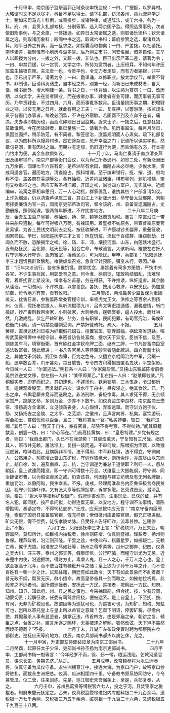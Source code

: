 <!-- { "loadSidebar": true } -->
　　十月甲申，南京国子监祭酒郭正域条议申饬监规：一曰、广搜额，以罗异材。大略谓时文不足以尽才，科目不足以得士。请下礼部，访求各州、县九流异学之士，稍如宋司马光十科例，或善推步，或诸钟律，或通阵法，或工六书，各为一科。府、州、县贡入礼部考核，分别等第，选入两京国子监。得照选贡事例，次者依旧附事例，与之全廪，一体拨选。如异日太常诸属之选，则取诸乐律科；钦天诸属之选，则取诸历象科；殿阁中书之选，取诸六书科；幕府参赞之选，取诸兵法科。则平日养之有素，而一旦求之，如探囊而取物矣；一曰、严差拨，以杜请托。南壅诸差，祖制惟有小刷历与湖差耳。后乃创立市书、问安名目，借差自便。又举人以超拨为分内，一拨之外，又超一拨，非法也。臣已出示严革二差，请著为令；一曰、申禁罚锾，以一赏罚。太学之中，所恃为赏罚者，止压班耳。不知何年许压班监生输银自赎。夫法贵一也，令贵平也，令无力者走班，而有力者输银，非平也。臣已出示严革，请著为令；一曰、勤课诵，以修职业。按太学仪节，举贡不背书，非制也。臣请科贡诸生，自本经之外，别兼一经，而新旧已未成材者，自大诰、经书而外，增大明律一条。背书之日，一体背诵，以生熟为赏罚；一曰、改历期，以向实学。夫在监者肄业，而在拨者办事，肄业者有业可肄，而历事者无事可历。乃举贡肄业，不过四月、六月，而历事辄多数月。臣请量损历事之期，积增肄业之期，以彼无用之日月，就此有用之工夫；一曰、复查押，以警游荡。按监规生员于各衙门办事者，每晚必回监，不许在外宿歇。若画酉不到及点卯不在者，痛决。夫办事即拨历也，画酉点卯则日日回监矣。近来士子，一拨之后，任意狂猖，莫敢谁何。今在历放肆者，臣已量惩一二，请著为令。见历事监生，每月月尽日，俱回监画押，稍示防范，有不简者，掣签惩治，庶监规明而人心肃矣。疏下礼部复议，以为四科所以搜异材也，然它途杂进，恐开幸滥之门；记诵所以课实学也，然章句易溺，贵有因材之诲。历期业有定规，仍旧遵行为便，历监倘有放恣，行本衙门约束为便。其余各款俱如议。
　　
　　十一月丁卯，马尚仁奏请于南京清查芦田及编审铺户。南京户部等衙门会议，以为尚仁所奏通州、如皋二处，有新涨洲田九万余亩，佃课七千六百有奇，是芦洲尽有余田，而隐占未必尽绝，少俟水落，责成司道各官，遍历地方，清查隐占，照科增课。至于编审铺行，抚、按、道、府均称不便。盖各商在芜湖等处，各有抽税，近差内监诸臣，棋布星列，剥肌椎髓，奈何又欲重征之也。且应天系圣祖旧都，开国之初，尚徙四方富户，充实其中。近闻编审，流寓之家相率思归，万一人心动摇，群家倡乱，谁执其咎？户部复请如议。上许免编派，仍以清查芦课属工曹。其沿江上下新涨洲田，命守备太监邢隆、刘朝用择委廉慎内官一员，同南京吏部芦玫司官，督令该府、州、县备查遗漏隐占，丈勘册报，照例起课。银两每年解进，不许扰害地方。
　　
　　二十八年二月庚辰，金吾左卫百户吴镇，奏抽淮、扬、常、镇等处商货船税。奉旨：南直沿江一带往来船只遗税，每年可得银八万两，有裨国用。着暨禄不妨原务，带管督率原奏官员吴镇、为首土民钱文明前去会抚、按征收解进，不许侵越钞关疆界，重叠征收，困累商民。辛巳，凤阳巡抚李三才上言：所在饥荒，流民千百成群，攘窃剽劫，日闻久而不散，恐酿揭竿之祸。徐、砀、丰、沛，壤接河南、山东，白莲妖术盛行。近有赵抚民、孟化鲸、赵天民等，招合亡命，布散流言，大骇听闻。榷使左右奸人程守训等大行吓诈，鱼肉富室，摇动民心，可为隐忧。甲申，兵部复：“凤阳巡抚李三才题饥民群聚酿乱，榷使虐焰召戎，急宜早计预图，弭变未行，等因。”奉旨：“旧年灾沴流行，各省多罹饥馑，朕常忧念，屡旨着有司多方赈恤，严饬中外各官，不许生事扰民，用彰爱育之意。何今淮、徐贼徒，辄敢构结倡乱，法难轻宥，着督抚官上紧设法，缉拿有名首恶，务在得获，不许推诿，纵奸遗害。其余胁从诖诬，一切勿问，不许株连，以害善良。各抚、按用心救济，以安灾民。仍加意防御，毋令地方有警，责有攸归。”
　　
　　三月庚戌，两淮盐务少监鲁保为重困难支，扰害日甚，参税监陈增委官程守训，率领虎党王文、洪修之等百余人到扬州、仪真，假托奉旨提人，纵听流棍项九川、吕尚文等诳捏通倭、漏税虚情，斩门擒捉，抄产毒刑数百余家，小则破家，大则绝命，逞强娶妾，逼人投水，商灶哄然，几激成乱。伏乞严敕矿税、盐务，各有职掌，民间犯罪，有司官究治，毋俟矿税衙门纠察。请一切禁绝越例受词，严禁奸徒倚托。疏入，不报。
　　
　　五月癸卯，直隶巡抚刘日梧为奸棍假托诏旨，擅置官属，窃弄威福，祸延京省道路。喧传武英殿带俸中书程守训，奉密旨访各处富商，搜求天下异宝。臣初不信，及至，则旌盖车马，填塞街衢。首有硃红金字钦命牌二面，继有二牌，一书凡告富商巨室违法致富者，随此牌进；一书凡告官民人等怀藏珍宝者随此牌进。四介胄骑士执之，其他戈矛剑戟，拥卫如卤簿，臣为之色夺。又擅立京棍同治为中军，另踞一船，逻卒数百辈，爪牙甚众，每日放告，专令四方积猾揭首匿名鬼状，平空架影。今日械一人曰：“尔富违法。”明日系一人曰：“尔家藏珍宝。”又挟山东税监陈增前奏吴宗尧逆党文移，忽左指一人曰：“某甲即某乙。”复右指一人曰：“赵某即钱某。”凡稍殷实者，即罗而织之。其初逮也，不遽讯也，铁索锁项，三木曳身，令过都历市，逼使观者股栗，而复就讯舟次。设水牢于舟中，昼夜浸之，绝其食饮。已，乃出之岸，令舆皂厮养竞谇而迭殴之，非法刑阱，备极惨毒。其人求死不得，无奈倾家鬻产，跪献乞命，多则万金，少亦不下数千。如仪真监生李良材、南京盐商王懋佶、淮扬高方全诸家，立见倾荡丧身，人心恟惧，弃家远窜。而守训方饱于仪、扬，又扬扬去之金陵、之太平、之芜湖、之徽州，且声言向苏、杭矣。宴饮游玩，挥金如土，赏倡优动以百金，且曰：“我将赏汝一官。”私买婢妾，辄曰：“我将进御。”其号于人曰：“我天于门生，奉有密旨，部院不得考察，不得纠劾。”闻其原籍歙县，创竖一坊，曰：“帝心简在。”门首高挂黄旗，曰：“皇恩特建。”乡党有规之者，则曰：“我自出都门，头已不在我颈矣！”其虐焰薰天，宁复知有三尺哉。细访其人，原市井无赖，屠沽淮上，复拐一妓而逃。不审何故，陈增招为侄婿，以致猴冠虎翼，咆哮若此。且旗牌非军情，法不得用，中军非抚镇，法不得立。守训何人，公然用之。矧陈增止督山东矿税，守训作彼鹰犬，则所索诈，亦应尽山以东而止。胡自徐、淮，遍及南直、苏、杭，岂守训遂为兼总千道使耶？利归一人，怨丛朝廷，皇上试逮而籍没，即一守训可得数十万金。状维皇上大振乾纲，将守训、同治肆诸市曹，以为假诏虐民之戒。仍查该县，何因擅与建立坊牌及有无列名牌额，重加罚治，以儆阿徇，民生幸甚。不报。庚戌，经理两淮盐务内臣鲁保极言商民贫困，程守训假势吓诈。又有张大亨等假牌捉拿，诉害多赃。乞究诛首恶，潜消乱萌。奉旨：“张大亨等指称矿税衙门，假牌诈害淮商，生事玩法，已获的证，并有名人犯，即同抚、按严拿问拟，勿得连累无辜，以安地方。程守训不法事情，着陈增勘明，奏请定夺，不得徇私庇护。”壬戌，应天巡按牛应元言：“南京守备内臣邢隆，索借宁国府县库备赈官银，假充样银；索借徽州库备赈官银，假充正银进献。矿实无银，得不偿费，徒伤孝陵龙脉。且受好人告讦吓诈，流毒甚惨。乞赐停止。”不报。
　　
　　六月丁丑，凤阳巡抚李三才上言：“矿税烦兴，万民失业，朝野嚣然，莫知所计。如臣境内抽税者，徐州则陈增、仪真则暨禄。理盐者，扬州则鲁保。理芦政者，沿江则邢隆。千里之途，中使四布，棋置星罗，如捕叛亡。无赖亡命，翼于虎狼。如淮安之马如壮等，扬州之蒋季柔等，瓜州之酆奔、纪四，仪真之吴大川、汪三等，泰州之郭实等，假雕印信，公行吓骗，而程守训尤为无忌。近来楚中内使，沿途掘坟，得财方止，毒虐人鬼，且一人之心，千万人之心也。皇上欲金银高于北斗，而不使百姓有糠粃升斗之储；皇上欲为子孙千万年之计，而不使百姓有一朝一夕之计。试观往籍，朝廷有如此政令，天下有如此景象而不乱者哉？昔元政不纲，黩货无厌，群小擅命，故高皇帝奋其一剑而取之，如摧枯拉朽焉，此殷鉴之不远者也。且所谓巡抚者，安抚此一方民。巡按者，按察此一方民。知府、知州、知县，知此府、州、县之民之事也。今采抽踏勘，俱会抚、按，少有异同，动蒙切责；起解征收，任委有司驾言阻挠，便被逮系。是上自皇上，下至抚、按、有司，无非为矿税设也。故谓臣等为巡扰可也，为巡害可也，为知矿、知税、知盐可也，岂所以寄托皇上与皇上所以命官之意哉？乞亟下明诏，停罢矿税，尽撤内使，其掘墓杀人事有显迹者，擒拿正法，传首四方。由是郊庙之亲，朝讲之复，辅臣之点，台省之补，建言斥逐之赐环，无辜被逮之解网，顿然改弦，天下岂不翕然而顷圣德哉？”不报。
　　
　　七月丁未，升湖广左布政使曹时聘为都察院右佥都御史，巡抚应天等府地方。戊辰，南京兵部尚书郝杰以病乞休，允之。
　　
　　十一月甲寅，升吏部左侍郎裴应章为南京工部尚书。
　　
　　二十九年二月癸酉，起原任太子少保、吏部尚书孙丕扬为南京吏部尚书。
　　
　　四月甲申，工部尚书杨一魁等言：“今年经岁不雨，徐、邳一带，粮运浅阻。乞敕河道官员，讲求长策，务期先济。”从之。
　　
　　五月戊申，改常镇参将为永生洲参将，仪真守备为瓜仪守备。永生洲横亘江中，接连大海，为京口门户，故移京口参将驻扎，而裁永生洲把总。仪真、瓜洲相距四十里，守备敕书原系协同防守，今令兼管瓜、仪二营，往来训练。先是，巡江御史朱吾弼条上，至是，兵部复奏，从之。
　　
　　六月壬申，苏州民葛贤等缚税官六七人，投之于河，且焚宦家之税棍者。知府朱燮元抚定之。乙未，仪真税监暨禄进银内库船料银二千九百余两，遗税银一万七千余两，又税银三万五千余两，赃罚银一千九百二十六两，又遗税银五千九百三十八两。
　　

